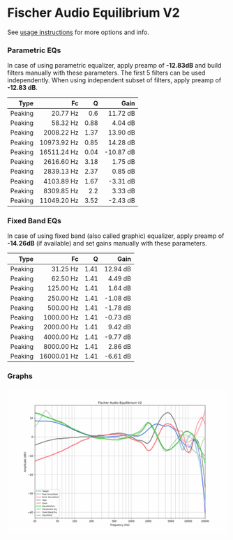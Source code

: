 # Fischer Audio Equilibrium V2
See [usage instructions](https://github.com/jaakkopasanen/AutoEq#usage) for more options and info.

### Parametric EQs
In case of using parametric equalizer, apply preamp of **-12.83dB** and build filters manually
with these parameters. The first 5 filters can be used independently.
When using independent subset of filters, apply preamp of **-12.83 dB**.

| Type    | Fc          |    Q | Gain      |
|--------:|------------:|-----:|----------:|
| Peaking | 20.77 Hz    | 0.6  | 11.72 dB  |
| Peaking | 58.32 Hz    | 0.88 | 4.04 dB   |
| Peaking | 2008.22 Hz  | 1.37 | 13.90 dB  |
| Peaking | 10973.92 Hz | 0.85 | 14.28 dB  |
| Peaking | 16511.24 Hz | 0.04 | -10.87 dB |
| Peaking | 2616.60 Hz  | 3.18 | 1.75 dB   |
| Peaking | 2839.13 Hz  | 2.37 | 0.85 dB   |
| Peaking | 4103.89 Hz  | 1.67 | -3.31 dB  |
| Peaking | 8309.85 Hz  | 2.2  | 3.33 dB   |
| Peaking | 11049.20 Hz | 3.52 | -2.43 dB  |

### Fixed Band EQs
In case of using fixed band (also called graphic) equalizer, apply preamp of **-14.26dB**
(if available) and set gains manually with these parameters.

| Type    | Fc          |    Q | Gain     |
|--------:|------------:|-----:|---------:|
| Peaking | 31.25 Hz    | 1.41 | 12.94 dB |
| Peaking | 62.50 Hz    | 1.41 | 4.49 dB  |
| Peaking | 125.00 Hz   | 1.41 | 1.64 dB  |
| Peaking | 250.00 Hz   | 1.41 | -1.08 dB |
| Peaking | 500.00 Hz   | 1.41 | -1.78 dB |
| Peaking | 1000.00 Hz  | 1.41 | -0.73 dB |
| Peaking | 2000.00 Hz  | 1.41 | 9.42 dB  |
| Peaking | 4000.00 Hz  | 1.41 | -9.77 dB |
| Peaking | 8000.00 Hz  | 1.41 | 2.86 dB  |
| Peaking | 16000.01 Hz | 1.41 | -6.61 dB |

### Graphs
![](./Fischer%20Audio%20Equilibrium%20V2.png)